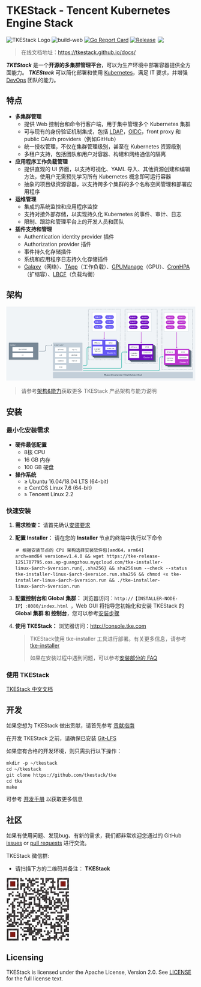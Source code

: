 # TKEStack - Tencent Kubernetes Engine Stack

<img align="right" width="100px" src="https://avatars0.githubusercontent.com/u/57258287?s=200&v=4">

![TKEStack Logo](https://github.com/tkestack/tke/workflows/build/badge.svg?branch=master)
![build-web](https://github.com/tkestack/tke/workflows/build-web/badge.svg)
[![Go Report Card](https://goreportcard.com/badge/tkestack.io/tke)](https://goreportcard.com/report/tkestack.io/tke)
[![Release](https://img.shields.io/github/release/tkestack/tke.svg?style=flat-square)](https://github.com/tkestack/tke/releases)

> 在线文档地址：https://tkestack.github.io/docs/

***TKEStack*** 是一个**开源的多集群管理平台**，可以为生产环境中部署容器提供全方面能力。 ***TKEStack*** 可以简化部署和使用 [Kubernetes](https://github.com/kubernetes/kubernetes)，满足 IT 要求，并增强 [DevOps](https://en.wikipedia.org/wiki/DevOps) 团队的能力。

## 特点

* **多集群管理**
  * 提供 Web 控制台和命令行客户端，用于集中管理多个 Kubernetes 集群
  * 可与现有的身份验证机制集成，包括 [LDAP](https://en.wikipedia.org/wiki/Lightweight_Directory_Access_Protocol)，[OIDC](https://en.wikipedia.org/wiki/OpenID_Connect)，front proxy 和 public OAuth providers（例如GitHub）
  * 统一授权管理，不仅在集群管理级别，甚至在 Kubernetes 资源级别
  * 多租户支持，包括团队和用户对容器、构建和网络通信的隔离
* **应用程序工作负载管理**
     * 提供直观的 UI 界面，以支持可视化、YAML 导入、其他资源创建和编辑方法，使用户无需预先学习所有 Kubernetes 概念即可运行容器
     * 抽象的项目级资源容器，以支持跨多个集群的多个名称空间管理和部署应用程序
* **运维管理**
     * 集成的系统监控和应用程序监控
     * 支持对接外部存储，以实现持久化 Kubernetes 的事件、审计、日志
     * 限制、跟踪和管理平台上的开发人员和团队
* **插件支持和管理**
     * Authentication identity provider 插件
     * Authorization provider 插件
     * 事件持久化存储插件
     * 系统和应用程序日志持久化存储插件
     * [Galaxy](https://github.com/tkestack/galaxy)（网络）、[TApp](https://github.com/tkestack/tapp)（工作负载）、[GPUManage](https://github.com/tkestack/gpu-manager)（GPU）、[CronHPA](https://github.com/tkestack/cron-hpa)（扩缩容）、[LBCF](https://github.com/tkestack/lb-controlling-framework)（负载均衡）

## 架构

![Architecture Of TKE](../../images/TKEStackHighLevelArchitecture@2x.png)

> 请参考[架构&能力](../zh-CN/installation/installation-architecture.md)获取更多 TKEStack 产品架构与能力说明

## 安装

### 最小化安装需求

* **硬件最低配置**
  * 8核 CPU
  * 16 GB 内存
  * 100 GB 硬盘
* **操作系统**
  * ≥ Ubuntu 16.04/18.04  LTS (64-bit)
  * ≥ CentOS Linux 7.6 (64-bit)
  * ≥ Tencent Linux 2.2 

### 快速安装

1. **需求检查：** 请首先确认[安装要求](installation/installation-requirement.md)

2. **配置 Installer：** 请在您的 **Installer** 节点的终端中执行以下命令

   ```shell
   ＃ 根据安装节点的 CPU 架构选择安装软件包[amd64，arm64]
   arch=amd64 version=v1.4.0 && wget https://tke-release-1251707795.cos.ap-guangzhou.myqcloud.com/tke-installer-linux-$arch-$version.run{,.sha256} && sha256sum --check --status tke-installer-linux-$arch-$version.run.sha256 && chmod +x tke-installer-linux-$arch-$version.run && ./tke-installer-linux-$arch-$version.run
   ```

3. **配置控制台和 Global 集群：** 浏览器访问：`http://【INSTALLER-NODE-IP】:8080/index.html `，Web GUI 将指导您初始化和安装 TKEStack 的 **Global 集群 和 控制台**，您可以参考[安装步骤](installation/installation-procedures.md)

4. **使用 TKEStack：** 浏览器访问：http://console.tke.com

   > TKEStack使用 tke-installer 工具进行部署。有关更多信息，请参考 [tke-installer](../../user/tke-installer/introduction.md)
   >
   > 如果在安装过程中遇到问题，可以参考[安装部分的 FAQ](FAQ/Installation)


### 使用 TKEStack

[TKEStack 中文文档 ](https://tkestack.github.io/docs/)

## 开发

如果您想为 TKEStack 做出贡献，请首先参考 [贡献指南](../../../CONTRIBUTING.md)

在开发 TKEStack 之前，请确保已安装 [Git-LFS](https://github.com/git-lfs/git-lfs)

如果您有合格的开发环境，则只需执行以下操作：

```
mkdir -p ~/tkestack
cd ~/tkestack
git clone https://github.com/tkestack/tke
cd tke
make
```

可参考 [开发手册](../../devel/development.md) 以获取更多信息

## 社区

如果有使用问题、发现bug、有新的需求，我们都非常欢迎您通过的 GitHub [issues](https://github.com/tkestack/tke/issues/new/choose) or [pull requests](https://github.com/tkestack/tke/pulls) 进行交流。

TKEStack 微信群:

- 请扫描下方的二维码并备注： **TKEStack**

![TKEStack](../../images/wechat.jpeg)

## Licensing

TKEStack is licensed under the Apache License, Version 2.0. See [LICENSE](../../../LICENSE) for the full license text.